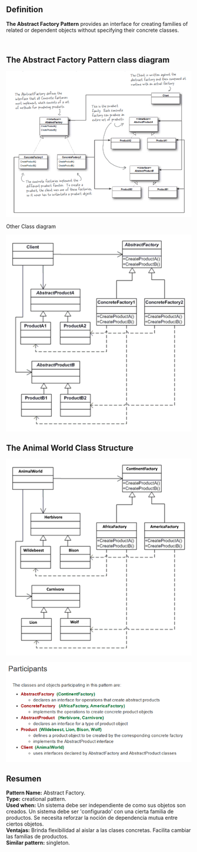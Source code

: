 <h2>Definition</h2>

<b>The Abstract Factory Pattern</b> provides an interface for creating families of related or dependent objects without specifying their concrete classes.

<br />

<h2>The Abstract Factory Pattern class diagram</h2>

![alt text](https://github.com/vegasuay/DesignPatterns/blob/master/AbstractFactoryPattern/images/diagram1.PNG)

Other Class diagram

![alt text](https://github.com/vegasuay/DesignPatterns/blob/master/AbstractFactoryPattern/images/diagram2.PNG)

<h2>The Animal World Class Structure</h2>

![alt text](https://github.com/vegasuay/DesignPatterns/blob/master/AbstractFactoryPattern/images/diagram4.PNG)

![alt text](https://github.com/vegasuay/DesignPatterns/blob/master/AbstractFactoryPattern/images/diagram3.PNG)

<h2>Resumen</h2>

<b>Pattern Name:</b> Abstract Factory.<br />
<b>Type:</b> creational pattern.<br />
<b>Used when:</b> Un sistema debe ser independiente de como sus objetos son creados. Un sistema debe ser 'configurado' con una cierta familia de productos. Se necesita reforzar la noción de dependencia mutua entre ciertos objetos.<br />
<b>Ventajas:</b> Brinda flexibilidad al aislar a las clases concretas. Facilita cambiar las familias de productos.<br />
<b>Similar pattern:</b> singleton.<br />
